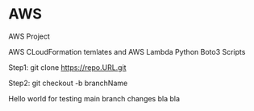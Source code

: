 # AWS
AWS Project


AWS CLoudFormation temlates and AWS Lambda Python Boto3 Scripts

Step1: git clone https://repo.URL.git

Step2: git checkout -b branchName


Hello world for testing  main branch changes bla bla
